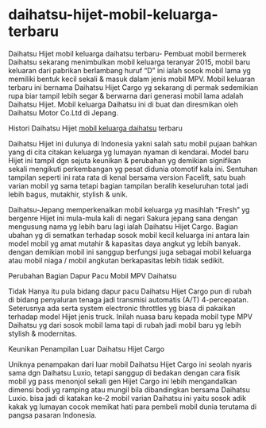 # daihatsu-hijet-mobil-keluarga-terbaru
Daihatsu Hijet mobil keluarga daihatsu terbaru- Pembuat mobil bermerek Daihatsu sekarang menimbulkan mobil keluarga teranyar 2015, mobil baru keluaran dari pabrikan berlambang huruf “D” ini ialah sosok mobil lama yg memiliki bentuk kecil sekali & masuk dalam jenis mobil MPV. Mobil keluaran terbaru ini bernama Daihatsu Hijet Cargo yg sekarang di permak sedemikian rupa biar tampil lebih segar & berwarna dari generasi mobil lama adalah Daihatsu Hijet. Mobil keluarga Daihatsu ini di buat dan diresmikan oleh Daihatsu Motor Co.Ltd di Jepang. 

Histori Daihatsu Hijet <a href="http://www.daihatsu.co.id/">mobil keluarga daihatsu</a> terbaru

Daihatsu Hijet ini dulunya di Indonesia yakni salah satu mobil pujaan bahkan yang di cita citakan keluarga yg lumayan nyaman di kendarai. Model baru Hijet ini tampil dgn sejuta keunikan & perubahan yg demikian signifikan sekali mengikuti perkembangan yg pesat didunia otomotif kala ini. Sentuhan tampilan seperti ini rata rata di kenal bersama version Facelift, satu buah varian mobil yg sama tetapi bagian tampilan beralih keseluruhan total jadi lebih bagus, mutakhir, stylish & unik. 

Daihatsu-Jepang memperkenalkan mobil keluarga yg masihlah “Fresh” yg bergenre Hijet ini mula-mula kali di negari Sakura jepang sana dengan mengusung nama yg lebih baru lagi ialah Daihatsu Hijet Cargo. Bagian ubahan yg di sematkan terhadap sosok mobil kecil keluarga ini antara lain model mobil yg amat mutahir & kapasitas daya angkut yg lebih banyak. dengan demikian mobil ini sanggup berfungsi juga sebagai mobil keluarga atau mobil niaga / mobil angkutan berkapasitas lebih tidak sedikit. 

Perubahan Bagian Dapur Pacu Mobil MPV Daihatsu 

Tidak Hanya itu pula bidang dapur pacu Daihatsu Hijet Cargo pun di rubah di bidang penyaluran tenaga jadi transmisi automatis (A/T) 4-percepatan. Seterusnya ada serta system electronic throttles yg biasa di pakaikan terhadap model Hijet jenis truck. Inilah nuasa baru kepada mobil type MPV Daihatsu yg dari sosok mobil lama tapi di rubah jadi mobil baru yg lebih stylish & modernitas. 

Keunikan Penampilan Luar Daihatsu Hijet Cargo 

Uniknya penampakan dari luar mobil Daihatsu Hijet Cargo ini seolah nyaris sama dgn Daihatsu Luxio, tetapi sanggup di bedakan dengan cara fisik mobil yg pass menonjol sekali gen Hijet Cargo ini lebih mengandalkan dimensi bodi yg ramping atau mungil bila dibandingkan bersama Daihatsu Luxio. bisa jadi di katakan ke-2 mobil varian Daihatsu ini yaitu sosok adik kakak yg lumayan cocok memikat hati para pembeli mobil dunia terutama di pangsa pasaran Indonesia.
